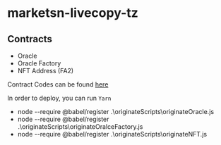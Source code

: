 # marketsn-livecopy-tz


## Contracts
* Oracle
* Oracle Factory
* NFT Address (FA2)

Contract Codes can be found [here](https://github.com/vinnyson/koinearth-smartcontract/tree/main/Contracts)

In order to deploy, you can run `Yarn`
* node --require @babel/register .\originateScripts\originateOracle.js
* node --require @babel/register .\originateScripts\originateOralceFactory.js
* node --require @babel/register .\originateScripts\originateNFT.js